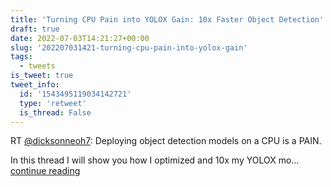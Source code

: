 ```yaml
---
title: 'Turning CPU Pain into YOLOX Gain: 10x Faster Object Detection'
draft: true
date: 2022-07-03T14:21:27+00:00
slug: '202207031421-turning-cpu-pain-into-yolox-gain'
tags:
  - tweets
is_tweet: true
tweet_info:
  id: '1543495119034142721'
  type: 'retweet'
  is_thread: False
---
```




RT [@dicksonneoh7](https://x.com/dicksonneoh7): Deploying object detection models on a CPU is a PAIN.

In this thread I will show you how I optimized and 10x my YOLOX mo… [continue reading](https://x.com/sytelus/status/1543495119034142721)
